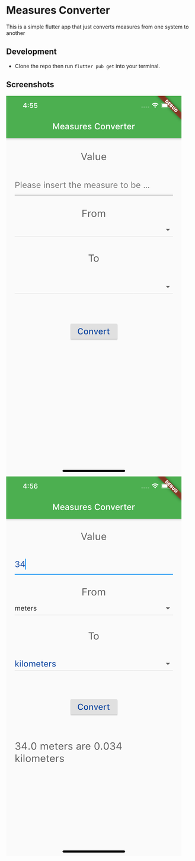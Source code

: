 # Measures Converter

This is a simple flutter app that just converts measures from one system to another

## Development

- Clone the repo then run `flutter pub get` into your terminal.

## Screenshots
![App Screen](./screenshots/1.png)
![App Screen](./screenshots/2.png)